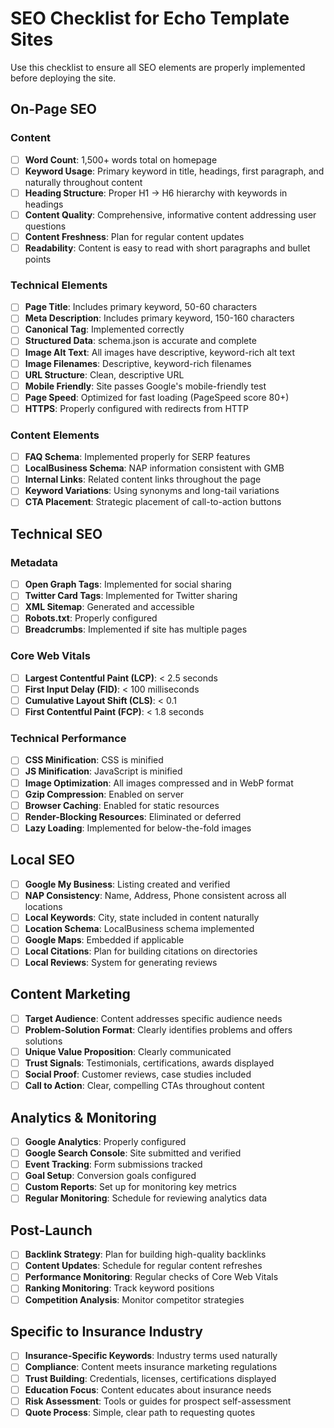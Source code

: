 # SEO Checklist for Echo Template Sites

Use this checklist to ensure all SEO elements are properly implemented before deploying the site.

## On-Page SEO

### Content
- [ ] **Word Count**: 1,500+ words total on homepage
- [ ] **Keyword Usage**: Primary keyword in title, headings, first paragraph, and naturally throughout content
- [ ] **Heading Structure**: Proper H1 → H6 hierarchy with keywords in headings
- [ ] **Content Quality**: Comprehensive, informative content addressing user questions
- [ ] **Content Freshness**: Plan for regular content updates
- [ ] **Readability**: Content is easy to read with short paragraphs and bullet points

### Technical Elements
- [ ] **Page Title**: Includes primary keyword, 50-60 characters
- [ ] **Meta Description**: Includes primary keyword, 150-160 characters
- [ ] **Canonical Tag**: Implemented correctly
- [ ] **Structured Data**: schema.json is accurate and complete
- [ ] **Image Alt Text**: All images have descriptive, keyword-rich alt text
- [ ] **Image Filenames**: Descriptive, keyword-rich filenames
- [ ] **URL Structure**: Clean, descriptive URL
- [ ] **Mobile Friendly**: Site passes Google's mobile-friendly test
- [ ] **Page Speed**: Optimized for fast loading (PageSpeed score 80+)
- [ ] **HTTPS**: Properly configured with redirects from HTTP

### Content Elements
- [ ] **FAQ Schema**: Implemented properly for SERP features
- [ ] **LocalBusiness Schema**: NAP information consistent with GMB
- [ ] **Internal Links**: Related content links throughout the page
- [ ] **Keyword Variations**: Using synonyms and long-tail variations
- [ ] **CTA Placement**: Strategic placement of call-to-action buttons

## Technical SEO

### Metadata
- [ ] **Open Graph Tags**: Implemented for social sharing
- [ ] **Twitter Card Tags**: Implemented for Twitter sharing
- [ ] **XML Sitemap**: Generated and accessible
- [ ] **Robots.txt**: Properly configured
- [ ] **Breadcrumbs**: Implemented if site has multiple pages

### Core Web Vitals
- [ ] **Largest Contentful Paint (LCP)**: < 2.5 seconds
- [ ] **First Input Delay (FID)**: < 100 milliseconds
- [ ] **Cumulative Layout Shift (CLS)**: < 0.1
- [ ] **First Contentful Paint (FCP)**: < 1.8 seconds

### Technical Performance
- [ ] **CSS Minification**: CSS is minified
- [ ] **JS Minification**: JavaScript is minified
- [ ] **Image Optimization**: All images compressed and in WebP format
- [ ] **Gzip Compression**: Enabled on server
- [ ] **Browser Caching**: Enabled for static resources
- [ ] **Render-Blocking Resources**: Eliminated or deferred
- [ ] **Lazy Loading**: Implemented for below-the-fold images

## Local SEO
- [ ] **Google My Business**: Listing created and verified
- [ ] **NAP Consistency**: Name, Address, Phone consistent across all locations
- [ ] **Local Keywords**: City, state included in content naturally
- [ ] **Location Schema**: LocalBusiness schema implemented
- [ ] **Google Maps**: Embedded if applicable
- [ ] **Local Citations**: Plan for building citations on directories
- [ ] **Local Reviews**: System for generating reviews

## Content Marketing
- [ ] **Target Audience**: Content addresses specific audience needs
- [ ] **Problem-Solution Format**: Clearly identifies problems and offers solutions
- [ ] **Unique Value Proposition**: Clearly communicated
- [ ] **Trust Signals**: Testimonials, certifications, awards displayed
- [ ] **Social Proof**: Customer reviews, case studies included
- [ ] **Call to Action**: Clear, compelling CTAs throughout content

## Analytics & Monitoring
- [ ] **Google Analytics**: Properly configured
- [ ] **Google Search Console**: Site submitted and verified
- [ ] **Event Tracking**: Form submissions tracked
- [ ] **Goal Setup**: Conversion goals configured
- [ ] **Custom Reports**: Set up for monitoring key metrics
- [ ] **Regular Monitoring**: Schedule for reviewing analytics data

## Post-Launch
- [ ] **Backlink Strategy**: Plan for building high-quality backlinks
- [ ] **Content Updates**: Schedule for regular content refreshes
- [ ] **Performance Monitoring**: Regular checks of Core Web Vitals
- [ ] **Ranking Monitoring**: Track keyword positions
- [ ] **Competition Analysis**: Monitor competitor strategies

## Specific to Insurance Industry
- [ ] **Insurance-Specific Keywords**: Industry terms used naturally
- [ ] **Compliance**: Content meets insurance marketing regulations
- [ ] **Trust Building**: Credentials, licenses, certifications displayed
- [ ] **Education Focus**: Content educates about insurance needs
- [ ] **Risk Assessment**: Tools or guides for prospect self-assessment
- [ ] **Quote Process**: Simple, clear path to requesting quotes
